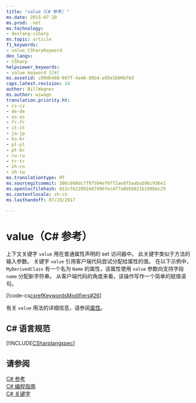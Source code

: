 ```yaml
---
title: "value（C# 参考）"
ms.date: 2015-07-20
ms.prod: .net
ms.technology:
- devlang-csharp
ms.topic: article
f1_keywords:
- value_CSharpKeyword
dev_langs:
- CSharp
helpviewer_keywords:
- value keyword [C#]
ms.assetid: c99d6468-687f-4a46-89b4-a95e1b00bf6d
caps.latest.revision: 14
author: BillWagner
ms.author: wiwagn
translation.priority.ht:
- cs-cz
- de-de
- es-es
- fr-fr
- it-it
- ja-jp
- ko-kr
- pl-pl
- pt-br
- ru-ru
- tr-tr
- zh-cn
- zh-tw
ms.translationtype: HT
ms.sourcegitcommit: 306c608dc7f97594ef6f72ae0f5aaba596c936e1
ms.openlocfilehash: 012cf622091687996fec477a8b5b821b190bbc29
ms.contentlocale: zh-cn
ms.lasthandoff: 07/28/2017

---
```

# <a name="value-c-reference"></a>value（C# 参考）
上下文关键字 `value` 用在普通属性声明的 set 访问器中。 此关键字类似于方法的输入参数。 关键字 `value` 引用客户端代码尝试分配给属性的值。 在以下示例中，`MyDerivedClass` 有一个名为 `Name` 的属性，该属性使用 `value` 参数向支持字段 `name` 分配新字符串。 从客户端代码的角度来看，该操作写作一个简单的赋值语句。  
  
 [!code-cs[csrefKeywordsModifiers#26](../../../csharp/language-reference/keywords/codesnippet/CSharp/value_1.cs)]  
  
 有关 `value` 用法的详细信息，请参阅[属性](../../../csharp/programming-guide/classes-and-structs/properties.md)。  
  
## <a name="c-language-specification"></a>C# 语言规范  
 [!INCLUDE[CSharplangspec](~/includes/csharplangspec-md.md)]  
  
## <a name="see-also"></a>请参阅  
 [C# 参考](../../../csharp/language-reference/index.md)   
 [C# 编程指南](../../../csharp/programming-guide/index.md)   
 [C# 关键字](../../../csharp/language-reference/keywords/index.md)


